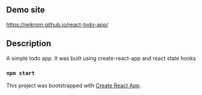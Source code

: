 ## Demo site
https://reikrom.github.io/react-todo-app/

## Description
A simple todo app. It was built using create-react-app and react state hooks

### `npm start`
This project was bootstrapped with [Create React App](https://github.com/facebook/create-react-app).

